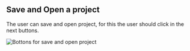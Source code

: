 ## Save and Open a project

The user can save and open project, for this the user should click in the next buttons.

![Bottons for save and open project](/doc/img/save_and_open.png)
